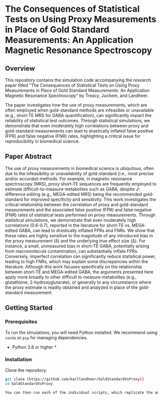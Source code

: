 # The Consequences of Statistical Tests on Using Proxy Measurements in Place of Gold Standard Measurements: An Application Magnetic Resonance Spectroscopy

## Overview

This repository contains the simulation code accompanying the research paper titled "The Consequences of Statistical Tests on Using Proxy Measurements in Place of Gold Standard Measurements: An Application Magnetic Resonance Spectroscopy" by Treacy, Juchem, and Landheer.

The paper investigates how the use of proxy measurements, which are often employed when gold-standard methods are infeasible or unavailable (e.g., short-TE MRS for GABA quantification), can significantly impact the reliability of statistical test outcomes. Through statistical simulations, we demonstrate that even moderately high correlations between proxy and gold-standard measurements can lead to drastically inflated false positive (FPR) and false negative (FNR) rates, highlighting a critical issue for reproducibility in biomedical science.

## Paper Abstract

The use of proxy measurements in biomedical science is ubiquitous, often due to the infeasibility or unavailability of gold-standard (i.e., most precise and/or accurate) methods. For example, in magnetic resonance spectroscopy (MRS), proxy short-TE sequences are frequently employed to estimate difficult-to-measure metabolites such as GABA, despite J-difference editing (e.g., MEGA-edited MRS) being the recommended gold-standard for improved specificity and sensitivity. This work investigates the critical relationship between the correlation of proxy and gold-standard measurements and the associated false positive (FPR) and false negative (FNR) rates of statistical tests performed on proxy measurements. Through statistical simulations, we demonstrate that even moderately high correlations (0.6-0.7), reported in the literature for short-TE vs. MEGA-edited GABA, can lead to drastically inflated FPRs and FNRs. We show that these rates are highly sensitive to the magnitude of any introduced bias in the proxy measurement (δ) and the underlying true effect size (Δ). For instance, a small, unmeasured bias in short-TE GABA, potentially arising from macromolecule contamination, can substantially inflate FPRs. Conversely, imperfect correlation can significantly reduce statistical power, leading to high FNRs, which may explain some discrepancies within the literature. Although this work focuses specifically on the relationship between short-TE and MEGA-edited GABA, the arguments presented here apply more broadly to other difficult to measure metabolites (e.g., glutathione, 2-hydroxyglutarate), or generally to any circumstance where the proxy estimate is readily obtained and analyzed in place of the gold-standard measurement. 



## Getting Started

### Prerequisites

To run the simulations, you will need Python installed. We recommend using `conda` or `pip` for managing dependencies.

* Python 3.8 or higher *

### Installation

Clone the repository:
```bash
git clone [https://github.com/karllandheer/GoldStandardVsProxy)]
cd GoldStandardVsProxy

You can then run each of the individual scripts, which replicate the analyses in Figures 2-5. Figure 1 was generated via synMARSS, which is licensed by Columbia Tech Ventures. Read about synMARSS here, and how to access it: https://pubmed.ncbi.nlm.nih.gov/39948757/
